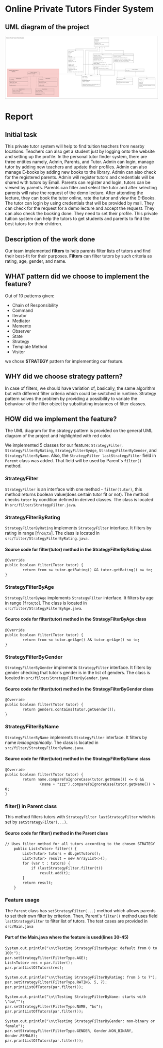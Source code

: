 # Online Private Tutors Finder System

## UML diagram of the project
![UML diagram of the code](tutors-finder-system.png)

# Report
## Initial task
This private tutor system will help to find tuition teachers from nearby locations. Teachers can also get a student just by logging onto the website and setting up the profile. In the personal tutor finder system, there are three entities namely, Admin, Parents, and Tutor. Admin can login, manage tutor by adding new teachers and update their profiles. Admin can also manage E-books by adding new books to the library. Admin can also check for the registered parents. Admin will register tutors and credentials will be shared with tutors by Email. Parents can register and login, tutors can be viewed by parents. Parents can filter and select the tutor and after selecting
parents will raise the request of the demo lecture. After attending the lecture, they can book the tutor online, rate the tutor and view the E-Books. The tutor can login by
using credentials that will be provided by mail. They can check for the request for a demo lecture and accept the request. They can also check the booking done. They need to set their profile. This private tuition system can help the tutors to get students and parents to find the best tutors for their children.
## Description of the work done
Our team implemented **filters** to help parents filter lists of tutors and find their best-fit for their purposes. **Filters** can filter tutors by such criteria as rating, age, gender, and name.
## WHAT pattern did we choose to implement the feature?
Out of 10 patterns given:
- Chain of Responsibility
- Command
- Iterator
- Mediator
- Memento
- Observer
- State
- Strategy
- Template Method
- Visitor

we chose **STRATEGY** pattern for implementing our feature.
## WHY did we choose strategy pattern?
In case of filters, we should have variation of, basically, the same algorithm but with different filter criteria which could be switched in runtime. Strategy pattern solves the problem by providing a possibility to variate the behaviour of the filter object by substituting instances of filter classes.
## HOW did we implement the feature?
The UML diagram for the strategy pattern is provided on the general UML diagram of the project and highlighted with red color. 


We implemented 5 classes for our feature: `StrategyFilter`, `StrategyFilterByRating`, `StrategyFilterByAge`, `StrategyFilterByGender`, and `StrategyFilterByName`. Also, the `StrategyFilter lastStrategyFilter` field in `Parent` class was added. That field will be used by Parent's `filter()` method.
### StrategyFilter
`StrategyFilter` is an interface with one method - `filter(tutor)`, this method returns boolean value(does certain tutor fit or not). The method checks `tutor` by condition defined in derived classes. The class is located in `src/filter/StrategyFilter.java`.
### StrategyFilterByRating
`StrategyFilterByRating` implements `StrategyFilter` interface. It filters by rating in range [`from`;`to`]. The class is located in `src/filter/StrategyFilterByRating.java`.
#### Source code for filter(tutor) method in the StrategyFilterByRating class
```
@Override
public boolean filter(Tutor tutor) {
        return from <= tutor.getRating() && tutor.getRating() <= to;
}
```
### StrategyFilterByAge
`StrategyFilterByAge` implements `StrategyFilter` interface. It filters by age in range [`from`;`to`]. The class is located in `src/filter/StrategyFilterByAge.java`.
#### Source code for filter(tutor) method in the StrategyFilterByAge class
```
@Override
public boolean filter(Tutor tutor) {
        return from <= tutor.getAge() && tutor.getAge() <= to;
}
```
### StrategyFilterByGender
`StrategyFilterByGender` implements `StrategyFilter` interface. It filters by gender checking that tutor's gender is in the list of genders. The class is located in `src/filter/StrategyFilterByGender.java`.
#### Source code for filter(tutor) method in the StrategyFilterByGender class
```
@Override
public boolean filter(Tutor tutor) {
        return genders.contains(tutor.getGender());
}
```
### StrategyFilterByName
`StrategyFilterByName` implements `StrategyFilter` interface. It filters by name _lexicographically_. The class is located in `src/filter/StrategyFilterByName.java`.
#### Source code for filter(tutor) method in the StrategyFilterByName class
```
@Override
public boolean filter(Tutor tutor) {
        return name.compareToIgnoreCase(tutor.getName()) <= 0 &&
                (name + "zzz").compareToIgnoreCase(tutor.getName()) > 0;
}
```
### filter() in Parent class
This method filters tutors with `StrategyFilter lastStrategyFilter` which is set by `setStrategyFilter(...)`.
#### Source code for filter() method in the Parent class
```
// Uses filter method for all tutors according to the chosen STRATEGY
    public List<Tutor> filter() {
        List<Tutor> tutors = db.getTutors();
        List<Tutor> result = new ArrayList<>();
        for (var t : tutors) {
            if (lastStrategyFilter.filter(t))
                result.add(t);
        }
        return result;
    }
```
### Feature usage
The `Parent` class has `setStrategyFilter(...)` method which allows parents to set their own filter by criterion. Then, Parent's `filter()` method uses field `lastStrategyFilter` to filter list of tutors. The test cases are provided in `src/Main.java`
#### Part of the Main.java where the feature is used(lines 30-45)
```
System.out.println("\n\tTesting StrategyFilterByAge: default from 0 to 100:");
par.setStrategyFilter(FilterType.AGE);
List<Tutor> res = par.filter();
par.printListOfTutors(res);

System.out.println("\n\tTesting StrategyFilterByRating: from 5 to 7");
par.setStrategyFilter(FilterType.RATING, 5, 7);
par.printListOfTutors(par.filter());

System.out.println("\n\tTesting StrategyFilterByName: starts with \"bo\"");
par.setStrategyFilter(FilterType.NAME, "bo");
par.printListOfTutors(par.filter());

System.out.println("\n\tTesting StrategyFilterByGender: non-binary or female");
par.setStrategyFilter(FilterType.GENDER, Gender.NON_BINARY, Gender.FEMALE);
par.printListOfTutors(par.filter());
```
